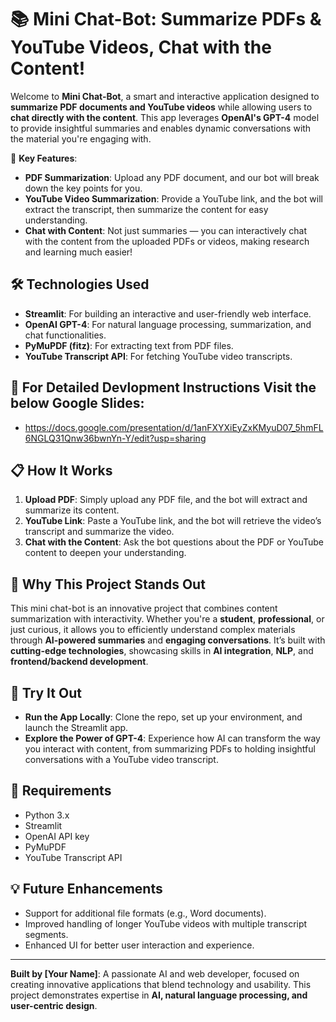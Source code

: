 # 📚 Mini Chat-Bot: Summarize PDFs & YouTube Videos, Chat with the Content!

Welcome to **Mini Chat-Bot**, a smart and interactive application designed to **summarize PDF documents and YouTube videos** while allowing users to **chat directly with the content**. This app leverages **OpenAI's GPT-4** model to provide insightful summaries and enables dynamic conversations with the material you're engaging with.

🚀 **Key Features**:

- **PDF Summarization**: Upload any PDF document, and our bot will break down the key points for you.
- **YouTube Video Summarization**: Provide a YouTube link, and the bot will extract the transcript, then summarize the content for easy understanding.
- **Chat with Content**: Not just summaries — you can interactively chat with the content from the uploaded PDFs or videos, making research and learning much easier!

## 🛠️ Technologies Used

- **Streamlit**: For building an interactive and user-friendly web interface.
- **OpenAI GPT-4**: For natural language processing, summarization, and chat functionalities.
- **PyMuPDF (fitz)**: For extracting text from PDF files.
- **YouTube Transcript API**: For fetching YouTube video transcripts.

## 🔗 For Detailed Devlopment Instructions Visit the below Google Slides:

- https://docs.google.com/presentation/d/1anFXYXiEyZxKMyuD07_5hmFL6NGLQ31Qnw36bwnYn-Y/edit?usp=sharing

## 📋 How It Works

1. **Upload PDF**: Simply upload any PDF file, and the bot will extract and summarize its content.
2. **YouTube Link**: Paste a YouTube link, and the bot will retrieve the video’s transcript and summarize the video.
3. **Chat with the Content**: Ask the bot questions about the PDF or YouTube content to deepen your understanding.

## 💼 Why This Project Stands Out

This mini chat-bot is an innovative project that combines content summarization with interactivity. Whether you're a **student**, **professional**, or just curious, it allows you to efficiently understand complex materials through **AI-powered summaries** and **engaging conversations**. It’s built with **cutting-edge technologies**, showcasing skills in **AI integration**, **NLP**, and **frontend/backend development**.

## 🚀 Try It Out

- **Run the App Locally**: Clone the repo, set up your environment, and launch the Streamlit app.
- **Explore the Power of GPT-4**: Experience how AI can transform the way you interact with content, from summarizing PDFs to holding insightful conversations with a YouTube video transcript.

## 🔑 Requirements

- Python 3.x
- Streamlit
- OpenAI API key
- PyMuPDF
- YouTube Transcript API

## 💡 Future Enhancements

- Support for additional file formats (e.g., Word documents).
- Improved handling of longer YouTube videos with multiple transcript segments.
- Enhanced UI for better user interaction and experience.

---

**Built by [Your Name]**: A passionate AI and web developer, focused on creating innovative applications that blend technology and usability. This project demonstrates expertise in **AI, natural language processing, and user-centric design**.
